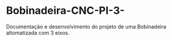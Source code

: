 # Bobinadeira-CNC-PI-3-
Documentação e desenvolvimento do projeto de uma Bobinadeira altomatizada com 3 eixos.
